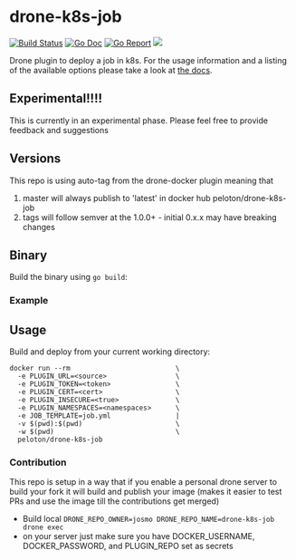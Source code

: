# drone-k8s-job

[![Build Status](https://drone.pelo.tech/api/badges/josmo/drone-k8s-job/status.svg)](https://drone.pelo.tech/josmo/drone-k8s-job)
[![Go Doc](https://godoc.org/github.com/josmo/drone-k8s-job?status.svg)](http://godoc.org/github.com/josmo/drone-k8s-job)
[![Go Report](https://goreportcard.com/badge/github.com/josmo/drone-k8s-job)](https://goreportcard.com/report/github.com/josmo/drone-k8s-job)
[![](https://images.microbadger.com/badges/image/peloton/drone-k8s-job.svg)](https://microbadger.com/images/peloton/drone-k8s-job "Get your own image badge on microbadger.com")

Drone plugin to deploy a job in k8s. For the usage information and a listing of the available options please take a look at [the docs](DOCS.md).
 
## Experimental!!!!

This is currently in an experimental phase. Please feel free to provide feedback and suggestions


## Versions

This repo is using auto-tag from the drone-docker plugin meaning that
1. master will always publish to 'latest' in docker hub peloton/drone-k8s-job
2. tags will follow semver at the 1.0.0+ - initial 0.x.x may have breaking changes

## Binary

Build the binary using `go build`:


### Example

## Usage

Build and deploy from your current working directory:

```
docker run --rm                          \
  -e PLUGIN_URL=<source>                 \
  -e PLUGIN_TOKEN=<token>                \
  -e PLUGIN_CERT=<cert>                  \
  -e PLUGIN_INSECURE=<true>              \
  -e PLUGIN_NAMESPACES=<namespaces>      \
  -e JOB_TEMPLATE=job.yml                |
  -v $(pwd):$(pwd)                       \
  -w $(pwd)                              \
  peloton/drone-k8s-job 
```


### Contribution

This repo is setup in a way that if you enable a personal drone server to build your fork it will
 build and publish your image (makes it easier to test PRs and use the image till the contributions get merged)
 
* Build local ```DRONE_REPO_OWNER=josmo DRONE_REPO_NAME=drone-k8s-job drone exec```
* on your server just make sure you have DOCKER_USERNAME, DOCKER_PASSWORD, and PLUGIN_REPO set as secrets
 
